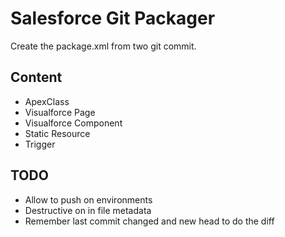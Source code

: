 # Salesforce Git Packager

Create the package.xml from two git commit.

## Content
* ApexClass
* Visualforce Page
* Visualforce Component
* Static Resource
* Trigger

## TODO
* Allow to push on environments
* Destructive on in file metadata
* Remember last commit changed and new head to do the diff
